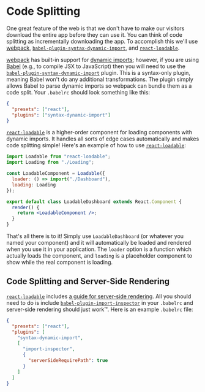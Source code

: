 # Code Splitting

One great feature of the web is that we don't have to make our visitors download the entire app before they can use it. You can think of code splitting as incrementally downloading the app. To accomplish this we'll use [webpack], [`babel-plugin-syntax-dynamic-import`], and [`react-loadable`].

[webpack] has built-in support for [dynamic imports][import]; however, if you are using [Babel] (e.g., to compile JSX to JavaScript) then you will need to use the [`babel-plugin-syntax-dynamic-import`] plugin. This is a syntax-only plugin, meaning Babel won't do any additional transformations. The plugin simply allows Babel to parse dynamic imports so webpack can bundle them as a code split. Your `.babelrc` should look something like this:

```json
{
  "presets": ["react"],
  "plugins": ["syntax-dynamic-import"]
}
```

[`react-loadable`] is a higher-order component for loading components with dynamic imports. It handles all sorts of edge cases automatically and makes code splitting simple! Here's an example of how to use [`react-loadable`]:

```jsx
import Loadable from "react-loadable";
import Loading from "./Loading";

const LoadableComponent = Loadable({
  loader: () => import("./Dashboard"),
  loading: Loading
});

export default class LoadableDashboard extends React.Component {
  render() {
    return <LoadableComponent />;
  }
}
```

That's all there is to it! Simply use `LoadableDashboard` (or whatever you named your component) and it will automatically be loaded and rendered when you use it in your application. The `loader` option is a function which actually loads the component, and `loading` is a placeholder component to show while the real component is loading.

## Code Splitting and Server-Side Rendering

[`react-loadable`] includes [a guide for server-side rendering][ssr]. All you should need to do is include [`babel-plugin-import-inspector`] in your `.babelrc` and server-side rendering should just work™. Here is an example `.babelrc` file:

```json
{
  "presets": ["react"],
  "plugins": [
    "syntax-dynamic-import",
    [
      "import-inspector",
      {
        "serverSideRequirePath": true
      }
    ]
  ]
}
```

[babel]: https://babeljs.io/
[`babel-plugin-syntax-dynamic-import`]: https://babeljs.io/docs/plugins/syntax-dynamic-import/
[`babel-plugin-import-inspector`]: https://github.com/thejameskyle/react-loadable/tree/6902cc87f618446c54daa85d8fecec6836c9461a#babel-plugin-import-inspector
[`react-loadable`]: https://github.com/thejameskyle/react-loadable
[import]: https://github.com/tc39/proposal-dynamic-import
[webpack]: https://webpack.js.org/
[ssr]: https://github.com/thejameskyle/react-loadable/tree/6902cc87f618446c54daa85d8fecec6836c9461a#server-side-rendering
